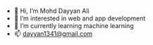 - 👋 Hi, I’m Mohd Dayyan Ali
- 👀 I’m interested in web and app development
- 🌱 I’m currently learning machine learning 
- 📫 dayyan1341@gmail.com

<!---
dayyan1341/dayyan1341 is a ✨ special ✨ repository because its `README.md` (this file) appears on your GitHub profile.
You can click the Preview link to take a look at your changes.
--->
